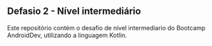 ## Defasio 2 - Nível intermediário
Este repositório contém o desafio de nível intermediario do Bootcamp AndroidDev, utilizando a linguagem Kotlin.
